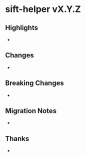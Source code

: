 # sift-helper vX.Y.Z

## Highlights
- 

## Changes
- 

## Breaking Changes
- 

## Migration Notes
- 

## Thanks
-
